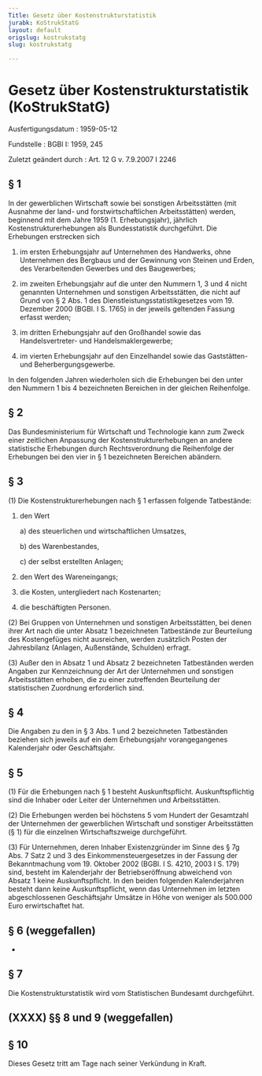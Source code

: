 ```yaml
---
Title: Gesetz über Kostenstrukturstatistik
jurabk: KoStrukStatG
layout: default
origslug: kostrukstatg
slug: kostrukstatg

---
```


# Gesetz über Kostenstrukturstatistik (KoStrukStatG)

Ausfertigungsdatum
:   1959-05-12

Fundstelle
:   BGBl I: 1959, 245

Zuletzt geändert durch
:   Art. 12 G v. 7.9.2007 I 2246


## § 1

In der gewerblichen Wirtschaft sowie bei sonstigen Arbeitsstätten (mit
Ausnahme der land- und forstwirtschaftlichen Arbeitsstätten) werden,
beginnend mit dem Jahre 1959 (1. Erhebungsjahr), jährlich
Kostenstrukturerhebungen als Bundesstatistik durchgeführt. Die
Erhebungen erstrecken sich

1.  im ersten Erhebungsjahr auf Unternehmen des Handwerks, ohne
    Unternehmen des Bergbaus und der Gewinnung von Steinen und Erden, des
    Verarbeitenden Gewerbes und des Baugewerbes;


2.  im zweiten Erhebungsjahr auf die unter den Nummern 1, 3 und 4 nicht
    genannten Unternehmen und sonstigen Arbeitsstätten, die nicht auf
    Grund von § 2 Abs. 1 des Dienstleistungsstatistikgesetzes vom 19.
    Dezember 2000 (BGBl. I S. 1765) in der jeweils geltenden Fassung
    erfasst werden;


3.  im dritten Erhebungsjahr auf den Großhandel sowie das
    Handelsvertreter- und Handelsmaklergewerbe;


4.  im vierten Erhebungsjahr auf den Einzelhandel sowie das Gaststätten-
    und Beherbergungsgewerbe.



In den folgenden Jahren wiederholen sich die Erhebungen bei den unter
den Nummern 1 bis 4 bezeichneten Bereichen in der gleichen
Reihenfolge.


## § 2

Das Bundesministerium für Wirtschaft und Technologie kann zum Zweck
einer zeitlichen Anpassung der Kostenstrukturerhebungen an andere
statistische Erhebungen durch Rechtsverordnung die Reihenfolge der
Erhebungen bei den vier in § 1 bezeichneten Bereichen abändern.


## § 3

(1) Die Kostenstrukturerhebungen nach § 1 erfassen folgende
Tatbestände:

1.  den Wert

    a)  des steuerlichen und wirtschaftlichen Umsatzes,


    b)  des Warenbestandes,


    c)  der selbst erstellten Anlagen;





2.  den Wert des Wareneingangs;


3.  die Kosten, untergliedert nach Kostenarten;


4.  die beschäftigten Personen.




(2) Bei Gruppen von Unternehmen und sonstigen Arbeitsstätten, bei
denen ihrer Art nach die unter Absatz 1 bezeichneten Tatbestände zur
Beurteilung des Kostengefüges nicht ausreichen, werden zusätzlich
Posten der Jahresbilanz (Anlagen, Außenstände, Schulden) erfragt.

(3) Außer den in Absatz 1 und Absatz 2 bezeichneten Tatbeständen
werden Angaben zur Kennzeichnung der Art der Unternehmen und sonstigen
Arbeitsstätten erhoben, die zu einer zutreffenden Beurteilung der
statistischen Zuordnung erforderlich sind.


## § 4

Die Angaben zu den in § 3 Abs. 1 und 2 bezeichneten Tatbeständen
beziehen sich jeweils auf ein dem Erhebungsjahr vorangegangenes
Kalenderjahr oder Geschäftsjahr.


## § 5

(1) Für die Erhebungen nach § 1 besteht Auskunftspflicht.
Auskunftspflichtig sind die Inhaber oder Leiter der Unternehmen und
Arbeitsstätten.

(2) Die Erhebungen werden bei höchstens 5 vom Hundert der Gesamtzahl
der Unternehmen der gewerblichen Wirtschaft und sonstiger
Arbeitsstätten (§ 1) für  die einzelnen Wirtschaftszweige
durchgeführt.

(3) Für Unternehmen, deren Inhaber Existenzgründer im Sinne des § 7g
Abs. 7 Satz 2 und 3 des Einkommensteuergesetzes in der Fassung der
Bekanntmachung vom  19. Oktober 2002 (BGBl. I S. 4210, 2003 I S. 179)
sind, besteht im Kalenderjahr der Betriebseröffnung abweichend von
Absatz 1 keine Auskunftspflicht. In den beiden folgenden
Kalenderjahren besteht dann keine Auskunftspflicht, wenn das
Unternehmen im letzten abgeschlossenen Geschäftsjahr Umsätze in Höhe
von weniger als 500.000 Euro erwirtschaftet hat.


## § 6 (weggefallen)

-


## § 7

Die Kostenstrukturstatistik wird vom Statistischen Bundesamt
durchgeführt.


## (XXXX) §§ 8 und 9 (weggefallen)



## § 10

Dieses Gesetz tritt am Tage nach seiner Verkündung in Kraft.

